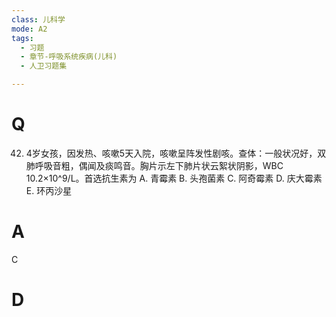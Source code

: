 ```yaml
---
class: 儿科学
mode: A2
tags:
  - 习题
  - 章节-呼吸系统疾病(儿科)
  - 人卫习题集

---
```


# Q
42. 4岁女孩，因发热、咳嗽5天入院，咳嗽呈阵发性剧咳。查体：一般状况好，双肺呼吸音粗，偶闻及痰鸣音。胸片示左下肺片状云絮状阴影，WBC 10.2×10^9/L。首选抗生素为
A. 青霉素 B. 头孢菌素 C. 阿奇霉素 D. 庆大霉素 E. 环丙沙星
# A
C
# D
